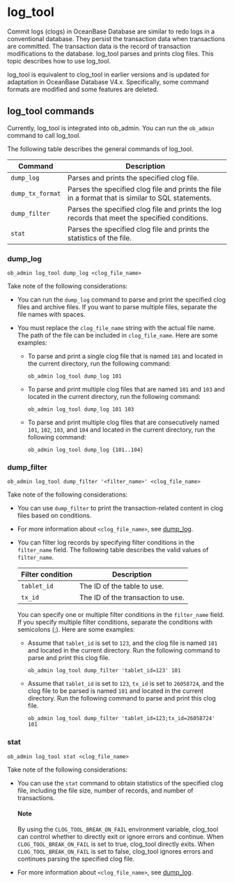 # log_tool

Commit logs (clogs) in OceanBase Database are similar to redo logs in a conventional database. They persist the transaction data when transactions are committed. The transaction data is the record of transaction modifications to the database. log_tool parses and prints clog files. This topic describes how to use log_tool.

log_tool is equivalent to clog_tool in earlier versions and is updated for adaptation in OceanBase Database V4.x. Specifically, some command formats are modified and some features are deleted.

## log_tool commands

Currently, log_tool is integrated into ob_admin. You can run the `ob_admin` command to call log_tool.

The following table describes the general commands of log_tool.

| Command | Description |
|---------------|----------------------------------------|
| `dump_log` | Parses and prints the specified clog file.  |
| `dump_tx_format` | Parses the specified clog file and prints the file in a format that is similar to SQL statements.  |
| `dump_filter` | Parses the specified clog file and prints the log records that meet the specified conditions.  |
| `stat` | Parses the specified clog file and prints the statistics of the file.  |

### dump_log

```Shell
ob_admin log_tool dump_log <clog_file_name>
```

Take note of the following considerations:

* You can run the `dump_log` command to parse and print the specified clog files and archive files. If you want to parse multiple files, separate the file names with spaces.

* You must replace the `clog_file_name` string with the actual file name. The path of the file can be included in `clog_file_name`. Here are some examples:

   * To parse and print a single clog file that is named `101` and located in the current directory, run the following command:

      ```Shell
      ob_admin log_tool dump_log 101
      ```

   * To parse and print multiple clog files that are named `101` and `103` and located in the current directory, run the following command:

      ```Shell
      ob_admin log_tool dump_log 101 103
      ```

   * To parse and print multiple clog files that are consecutively named `101`, `102`, `103`, and `104` and located in the current directory, run the following command:

      ```Shell
      ob_admin log_tool dump_log {101..104}
      ```

### dump_filter

```Shell
ob_admin log_tool dump_filter '<filter_name>' <clog_file_name>
```

Take note of the following considerations:

* You can use `dump_filter` to print the transaction-related content in clog files based on conditions.

* For more information about `<clog_file_name>`, see [dump_log](#dump_log).

* You can filter log records by specifying filter conditions in the `filter_name` field. The following table describes the valid values of `filter_name`.

   | Filter condition | Description |
   |----------------|---------|
   | `tablet_id` | The ID of the table to use. |
   | `tx_id` | The ID of the transaction to use. |


   You can specify one or multiple filter conditions in the `filter_name` field. If you specify multiple filter conditions, separate the conditions with semicolons (;). Here are some examples:

   * Assume that `tablet_id` is set to `123`, and the clog file is named `101` and located in the current directory. Run the following command to parse and print this clog file.

      ```Shell
      ob_admin log_tool dump_filter 'tablet_id=123' 101
      ```

   * Assume that `tablet_id` is set to `123`, `tx_id` is set to `26058724`, and the clog file to be parsed is named `101` and located in the current directory. Run the following command to parse and print this clog file.

      ```Shell
      ob_admin log_tool dump_filter 'tablet_id=123;tx_id=26058724' 101
      ```

### stat

```Shell
ob_admin log_tool stat <clog_file_name>
```

Take note of the following considerations:

* You can use the `stat` command to obtain statistics of the specified clog file, including the file size, number of records, and number of transactions.

  <main id="notice" type='explain'>
    <h4>Note</h4>
    <p>By using the <code>CLOG_TOOL_BREAK_ON_FAIL</code> environment variable, clog_tool can control whether to directly exit or ignore errors and continue. When <code>CLOG_TOOL_BREAK_ON_FAIL</code> is set to true, clog_tool directly exits. When <code>CLOG_TOOL_BREAK_ON_FAIL</code> is set to false, clog_tool ignores errors and continues parsing the specified clog file. </p>
  </main>

* For more information about `<clog_file_name>`, see [dump_log](#dump_log).
